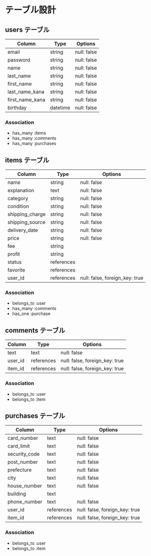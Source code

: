 # テーブル設計

## users テーブル

| Column          | Type     | Options     |
| --------------- | -------- | ----------- |
| email           | string   | null: false |
| password        | string   | null: false |
| name            | string   | null: false |
| last_name       | string   | null: false |
| first_name      | string   | null: false |
| last_name_kana  | string   | null: false |
| first_name_kana | string   | null: false |
| birthday        | datetime | null: false |

### Association

- has_many :items
- has_many :comments
- has_many :purchases


## items テーブル

| Column          | Type       | Options                        |
| --------------- | ---------- | ------------------------------ |
| name            | string     | null: false                    |
| explanation     | text       | null: false                    |
| category        | string     | null: false                    |
| condition       | string     | null: false                    |
| shipping_charge | string     | null: false                    |
| shipping_source | string     | null: false                    |
| delivery_date   | string     | null: false                    |
| price           | string     | null: false                    |
| fee             | string     |                                |
| profit          | string     |                                |
| status          | references |                                |
| favorite        | references |                                |
| user_id         | references | null: false, foreign_key: true |

### Association

- belongs_to :user
- has_many   :comments
- has_one    :purchase


## comments テーブル

| Column    | Type       | Options                        |
| --------- | ---------- | ------------------------------ |
| text      | text       | null: false                    |
| user_id   | references | null: false, foreign_key: true |
| item_id   | references | null: false, foreign_key: true |

### Association

- belongs_to :user
- belongs_to :item


## purchases テーブル

| Column        | Type       | Options                        |
| ------------- | ---------- | ------------------------------ |
| card_number   | text       | null: false                    |
| card_limit    | text       | null: false                    |
| security_code | text       | null: false                    |
| post_number   | text       | null: false                    |
| prefecture    | text       | null: false                    |
| city          | text       | null: false                    |
| house_number  | text       | null: false                    |
| building      | text       |                                |
| phone_number  | text       | null: false                    |
| user_id       | references | null: false, foreign_key: true |
| item_id       | references | null: false, foreign_key: true |

### Association

- belongs_to :user
- belongs_to :item